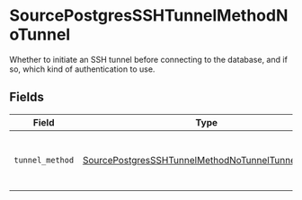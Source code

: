 # SourcePostgresSSHTunnelMethodNoTunnel

Whether to initiate an SSH tunnel before connecting to the database, and if so, which kind of authentication to use.


## Fields

| Field                                                                                                                         | Type                                                                                                                          | Required                                                                                                                      | Description                                                                                                                   |
| ----------------------------------------------------------------------------------------------------------------------------- | ----------------------------------------------------------------------------------------------------------------------------- | ----------------------------------------------------------------------------------------------------------------------------- | ----------------------------------------------------------------------------------------------------------------------------- |
| `tunnel_method`                                                                                                               | [SourcePostgresSSHTunnelMethodNoTunnelTunnelMethod](../../models/shared/sourcepostgressshtunnelmethodnotunneltunnelmethod.md) | :heavy_check_mark:                                                                                                            | No ssh tunnel needed to connect to database                                                                                   |